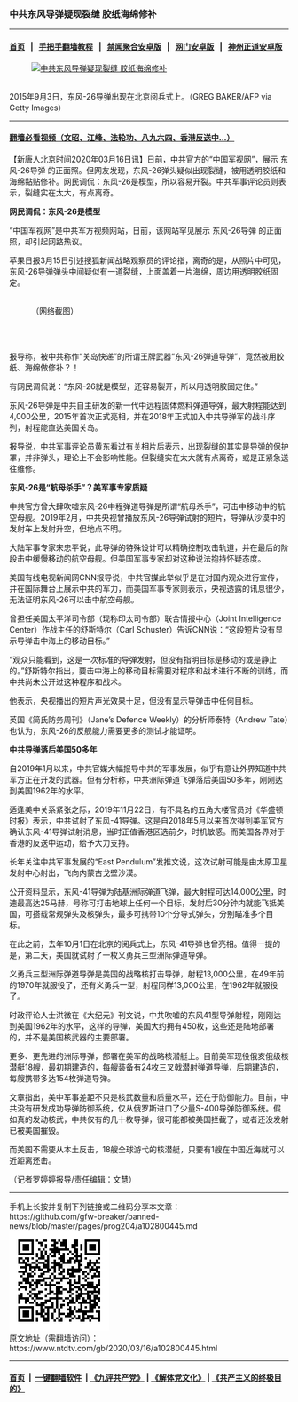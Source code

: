 ### 中共东风导弹疑现裂缝 胶纸海绵修补
------------------------

#### [首页](https://github.com/gfw-breaker/banned-news/blob/master/README.md) &nbsp;&nbsp;|&nbsp;&nbsp; [手把手翻墙教程](https://github.com/gfw-breaker/guides/wiki) &nbsp;&nbsp;|&nbsp;&nbsp; [禁闻聚合安卓版](https://github.com/gfw-breaker/bn-android) &nbsp;&nbsp;|&nbsp;&nbsp; [网门安卓版](https://github.com/oGate2/oGate) &nbsp;&nbsp;|&nbsp;&nbsp; [神州正道安卓版](https://github.com/SzzdOgate/update) 



<div><div class="featured_image">
 <a href="https://i.ntdtv.com/assets/uploads/2020/03/GettyImages-486261590.jpg" target="_blank">
  <figure>
   <img alt="中共东风导弹疑现裂缝 胶纸海绵修补" src="https://i.ntdtv.com/assets/uploads/2020/03/GettyImages-486261590-800x450.jpg"/>
  </figure><br/>
 </a>
 <span class="caption">
  2015年9月3日，东风-26导弹出现在北京阅兵式上。（GREG BAKER/AFP via Getty Images）
 </span>
</div>
</div><hr/>

#### [翻墙必看视频（文昭、江峰、法轮功、八九六四、香港反送中...）](https://github.com/gfw-breaker/banned-news/blob/master/pages/link3.md)

<div><div class="post_content" itemprop="articleBody">
 <p>
  【新唐人北京时间2020年03月16日讯】日前，中共官方的“中国军视网”，展示
  <ok href="https://www.ntdtv.com/gb/东风-26导弹.htm">
   东风-26导弹
  </ok>
  的正面照。但网友发现，东风-26弹头疑似出现裂缝，被用透明胶纸和海绵黏贴修补。网民调侃：东风-26是模型，所以容易开裂。中共军事评论员则表示，裂缝实在太大，有点离奇。
 </p>
 <p>
  <strong>
   网民调侃：东风-26是模型
  </strong>
 </p>
 <p>
  “中国军视网”是中共军方视频网站，日前，该网站罕见展示
  <ok href="https://www.ntdtv.com/gb/东风-26导弹.htm">
   东风-26导弹
  </ok>
  的正面照，却引起网路热议。
 </p>
 <p>
  苹果日报3月15日引述搜狐新闻战略观察员的评论指，离奇的是，从照片中可见，东风-26导弹弹头中间疑似有一道裂缝，上面盖着一片海绵，周边用透明胶纸固定。
 </p>
 <figure class="wp-caption alignnone" id="attachment_102800447" style="width: 500px">
  <img alt="" class="size-full wp-image-102800447" src="https://i.ntdtv.com/assets/uploads/2020/03/940c7720bed9c7abff545ed1a631ff51.jpg">
   <br/><figcaption class="wp-caption-text">
    （网络截图）
   </figcaption><br/>
  </img>
 </figure><br/>
 <p>
  报导称，被中共称作“关岛快递”的所谓王牌武器“东风-26弹道导弹”，竟然被用胶纸、海绵做修补？！
 </p>
 <p>
  有网民调侃说：“东风-26就是模型，还容易裂开，所以用透明胶固定住。”
 </p>
 <p>
  东风-26导弹是中共自主研发的新一代中远程固体燃料弹道导弹，最大射程能达到4,000公里，2015年首次正式亮相，并在2018年正式加入中共导弹军的战斗序列，射程能直达美国关岛。
 </p>
 <p>
  报导说，中共军事评论员黄东看过有关相片后表示，出现裂缝的其实是导弹的保护罩，并非弹头，理论上不会影响性能。但裂缝实在太大就有点离奇，或是正紧急送往维修。
 </p>
 <p>
  <strong>
   东风-26是“航母杀手”？美军事专家质疑
  </strong>
 </p>
 <p>
  中共官方曾大肆吹嘘东风-26中程弹道导弹是所谓“航母杀手”，可击中移动中的航空母舰。2019年2月，中共央视曾播放东风-26导弹试射的短片，导弹从沙漠中的发射车上发射升空，但地点不明。
 </p>
 <p>
  大陆军事专家宋忠平说，此导弹的特殊设计可以精确控制攻击轨道，并在最后的阶段击中缓慢移动的航空母舰。但美国军事专家却对这种说法抱持怀疑态度。
 </p>
 <p>
  美国有线电视新闻网CNN报导说，中共官媒此举似乎是在对国内观众进行宣传，并在国际舞台上展示中共的军力，而美国军事专家则表示，央视透露的讯息很少，无法证明东风-26可以击中航空母舰。
 </p>
 <p>
  曾担任美国太平洋司令部（现称印太司令部）联合情报中心（Joint Intelligence Center）作战主任的舒斯特尔（Carl Schuster）告诉CNN说：“这段短片没有显示导弹击中海上的移动目标。”
 </p>
 <p>
  “观众只能看到，这是一次标准的导弹发射，但没有指明目标是移动的或是静止的。”舒斯特尔指出，要击中海上的移动目标需要对程序和战术进行不断的训练，而中共尚未公开过这种程序和战术。
 </p>
 <p>
  他表示，央视播出的短片声光效果十足，但没有显示导弹击中任何目标。
 </p>
 <p>
  英国《简氏防务周刊》（Jane’s Defence Weekly）的分析师泰特（Andrew Tate）也认为，东风-26的反舰能力需要更多的测试才能证明。
 </p>
 <p>
  <strong>
   中共导弹落后美国50多年
  </strong>
 </p>
 <p>
  自2019年1月以来，中共官媒大幅报导中共的军事发展，似乎有意让外界知道中共军方正在开发的武器。但有分析称，中共洲际弹道飞弹落后美国50多年，刚刚达到美国1962年的水平。
 </p>
 <p>
  适逢美中关系紧张之际，2019年11月22日，有不具名的五角大楼官员对《华盛顿时报》表示，中共试射了东风-41导弹。这是自2018年5月以来首次得到美军官方确认东风-41导弹试射消息，当时正值香港区选前夕，时机敏感。而美国各界对于香港的反送中运动，给予大力支持。
 </p>
 <p>
  长年关注中共军事发展的“East Pendulum”发推文说，这次试射可能是由太原卫星发射中心射出，飞向内蒙古戈壁沙漠。
 </p>
 <p>
  公开资料显示，东风-41导弹为陆基洲际弹道飞弹，最大射程可达14,000公里，时速最高达25马赫，号称可打击地球上任何一个目标，发射后30分钟内就能飞抵美国，可搭载常规弹头及核弹头，最多可携带10个分导式弹头，分别瞄准多个目标。
 </p>
 <p>
  在此之前，去年10月1日在北京的阅兵式上，东风-41导弹也曾亮相。值得一提的是，第二天，美国就试射了一枚义勇兵三型洲际弹道导弹。
 </p>
 <p>
  义勇兵三型洲际弹道导弹是美国的战略核打击导弹，射程13,000公里，在49年前的1970年就服役了，还有义勇兵一型，射程同样13,000公里，在1962年就服役了。
 </p>
 <p>
  时政评论人士洪微在《大纪元》刊文说，中共吹嘘的东风41型导弹射程，刚刚达到美国1962年的水平，这样的导弹，美国大约拥有450枚，这些还是陆地部署的，并不是美国核武器的主要部署。
 </p>
 <p>
  更多、更先进的洲际导弹，部署在美军的战略核潜艇上。目前美军现役俄亥俄级核潜艇18艘，最初期建造的，每艘装备有24枚三叉戟潜射弹道导弹，后期建造的，每艘携带多达154枚弹道导弹。
 </p>
 <p>
  文章指出，美中军事差距不只是核武数量和质量水平，还在于防御能力。目前，中共没有研发成功导弹防御系统，仅从俄罗斯进口了少量S-400导弹防御系统。假如真的发动核武，中共仅有的几十枚导弹，很可能都被美国拦截了，或者还没发射已被美国摧毁。
 </p>
 <p>
  而美国不需要从本土反击，18艘全球游弋的核潜艇，只要有1艘在中国近海就可以近距离还击。
 </p>
 <p>
  （记者罗婷婷报导/责任编辑：文慧）
 </p>
 <div class="single_ad">
 </div>
</div>
</div>
<hr/>
手机上长按并复制下列链接或二维码分享本文章：<br/>
https://github.com/gfw-breaker/banned-news/blob/master/pages/prog204/a102800445.md <br/>
<a href='https://github.com/gfw-breaker/banned-news/blob/master/pages/prog204/a102800445.md'><img src='https://github.com/gfw-breaker/banned-news/blob/master/pages/prog204/a102800445.md.png'/></a> <br/>
原文地址（需翻墙访问）：https://www.ntdtv.com/gb/2020/03/16/a102800445.html


------------------------
#### [首页](https://github.com/gfw-breaker/banned-news/blob/master/README.md) &nbsp;|&nbsp; [一键翻墙软件](https://github.com/gfw-breaker/nogfw/blob/master/README.md) &nbsp;| [《九评共产党》](https://github.com/gfw-breaker/9ping.md/blob/master/README.md#九评之一评共产党是什么) | [《解体党文化》](https://github.com/gfw-breaker/jtdwh.md/blob/master/README.md) | [《共产主义的终极目的》](https://github.com/gfw-breaker/gczydzjmd.md/blob/master/README.md)


<img src='http://gfw-breaker.win/banned-news/pages/prog204/a102800445.md' width='0px' height='0px'/>